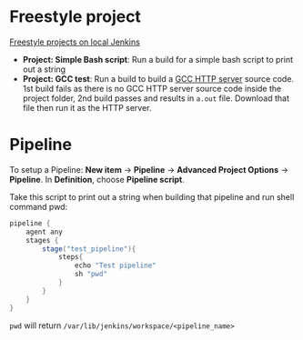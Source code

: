 # Freestyle project

[Freestyle projects on local Jenkins](https://www.youtube.com/watch?v=kFhf_MNS_d8)

* **Project: Simple Bash script**: Run a build for a simple bash script to print out a string
* **Project: GCC test**: Run a build to build a [GCC HTTP server](https://github.com/TranPhucVinh/C/blob/master/Application%20layer/HTTP%20server/simple_http_server.c) source code. 1st build fails as there is no GCC HTTP server source code inside the project folder, 2nd build passes and results in ``a.out`` file. Download that file then run it as the HTTP server.
# Pipeline

To setup a Pipeline: **New item** -> **Pipeline** -> **Advanced Project Options** -> **Pipeline**. In **Definition**, choose **Pipeline script**.

Take this script to print out a string when building that pipeline and run shell command pwd:

```groovy
pipeline {
    agent any
    stages {
        stage("test_pipeline"){
            steps{
                echo "Test pipeline"
                sh "pwd"
            }
        }
    }
}
```
``pwd`` will return ``/var/lib/jenkins/workspace/<pipeline_name>``
